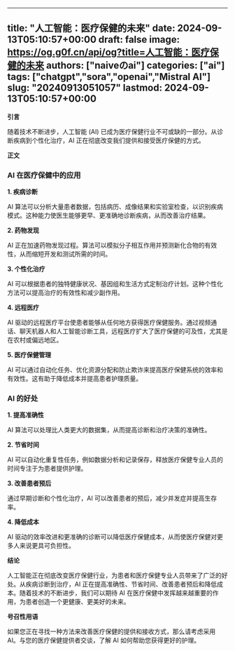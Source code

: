 
---
title: "人工智能：医疗保健的未来"
date: 2024-09-13T05:10:57+00:00
draft: false
image: https://og.g0f.cn/api/og?title=人工智能：医疗保健的未来
authors: ["naiveのai"]
categories: ["ai"]
tags: ["chatgpt","sora","openai","Mistral AI"]
slug: "20240913051057"
lastmod: 2024-09-13T05:10:57+00:00
---
**引言**

随着技术不断进步，人工智能 (AI) 已成为医疗保健行业不可或缺的一部分。从诊断疾病到个性化治疗，AI 正在彻底改变我们提供和接受医疗保健的方式。

**正文**

### AI 在医疗保健中的应用

**1. 疾病诊断**

AI 算法可以分析大量患者数据，包括病历、成像结果和实验室检查，以识别疾病模式。这种能力使医生能够更早、更准确地诊断疾病，从而改善治疗结果。

**2. 药物发现**

AI 正在加速药物发现过程。算法可以模拟分子相互作用并预测新化合物的有效性，从而缩短开发和测试所需的时间。

**3. 个性化治疗**

AI 可以根据患者的独特健康状况、基因组和生活方式定制治疗计划。这种个性化方法可以提高治疗的有效性和减少副作用。

**4. 远程医疗**

AI 驱动的远程医疗平台使患者能够从任何地方获得医疗保健服务。通过视频通话、聊天机器人和人工智能诊断工具，远程医疗扩大了医疗保健的可及性，尤其是在农村或偏远地区。

**5. 医疗保健管理**

AI 可以通过自动化任务、优化资源分配和防止欺诈来提高医疗保健系统的效率和有效性。这有助于降低成本并提高患者护理质量。

### AI 的好处

**1. 提高准确性**

AI 算法可以处理比人类更大的数据集，从而提高诊断和治疗决策的准确性。

**2. 节省时间**

AI 可以自动化重复性任务，例如数据分析和记录保存，释放医疗保健专业人员的时间专注于为患者提供护理。

**3. 改善患者预后**

通过早期诊断和个性化治疗，AI 可以改善患者的预后，减少并发症并提高生存率。

**4. 降低成本**

AI 驱动的效率改进和更准确的诊断可以降低医疗保健成本，从而使医疗保健对更多人来说更具可负担性。

**结论**

人工智能正在彻底改变医疗保健行业，为患者和医疗保健专业人员带来了广泛的好处。从疾病诊断到治疗，AI 正在提高准确性、节省时间、改善患者预后和降低成本。随着技术的不断进步，我们可以期待 AI 在医疗保健中发挥越来越重要的作用，为患者创造一个更健康、更美好的未来。

**号召性用语**

如果您正在寻找一种方法来改善医疗保健的提供和接收方式，那么请考虑采用 AI。与您的医疗保健提供者交谈，了解 AI 如何帮助您获得更好的护理。